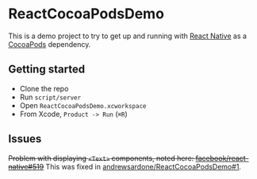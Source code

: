 # ReactCocoaPodsDemo

This is a demo project to try to get up and running with [React
Native](http://facebook.github.io/react-native/) as a
[CocoaPods](http://cocoapods.org) dependency.

## Getting started

- Clone the repo
- Run `script/server`
- Open `ReactCocoaPodsDemo.xcworkspace`
- From Xcode, `Product -> Run` (`⌘R`)

## Issues

~~Problem with displaying `<Text>` components, noted here:
[facebook/react-native#519](https://github.com/facebook/react-native/issues/519)~~
This was fixed in
[andrewsardone/ReactCocoaPodsDemo#1](https://github.com/andrewsardone/ReactCocoaPodsDemo/pull/1).

